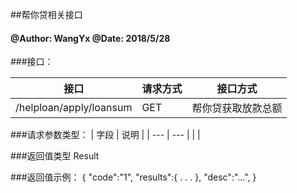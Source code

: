 ##帮你贷相关接口
    
#### @Author: WangYx @Date: 2018/5/28 

###接口： 

| 接口 | 请求方式 | 接口方式 |
| ---  | --- | --- |
| /helploan/apply/loansum | GET | 帮你贷获取放款总额 |

###请求参数类型：
| 字段 | 说明 |
| ---  | --- |
|  |

###返回值类型
    Result
    
###返回值示例：
    {
        "code":"1",
        "results":{
            .
            .
            .
        },
        "desc":"...",
    }